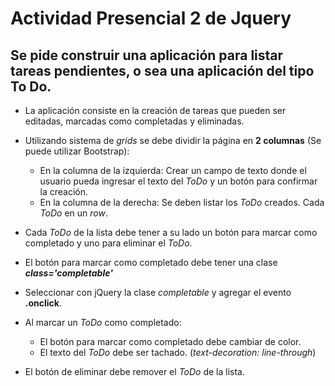 # Actividad Presencial 2 de Jquery

## Se pide construir una aplicación para listar tareas pendientes, o sea una aplicación del tipo To Do.

- La aplicación consiste en la creación de tareas que pueden ser editadas, marcadas como completadas y eliminadas.

- Utilizando sistema de *grids* se debe dividir la página en **2 columnas** (Se puede utilizar Bootstrap):
    - En la columna de la izquierda: Crear un campo de texto donde el usuario pueda ingresar el texto del *ToDo* y un botón para confirmar la creación.
    - En la columna de la derecha: Se deben listar los *ToDo* creados. Cada *ToDo* en un *row*.

- Cada *ToDo* de la lista debe tener a su lado un botón para marcar como completado y uno para eliminar el *ToDo*.

- El botón para marcar como completado debe tener una clase ***class='completable'***

- Seleccionar con jQuery la clase *completable* y agregar el evento **.onclick**.

- Al marcar un *ToDo* como completado:
    - El botón para marcar como completado debe cambiar de color.
    - El texto del *ToDo* debe ser tachado. (*text-decoration: line-through*)

- El botón de eliminar debe remover el *ToDo* de la lista.
